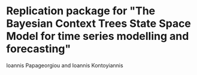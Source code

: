 # Replication package for "The Bayesian Context Trees State Space Model for time series modelling and forecasting"

Ioannis Papageorgiou and Ioannis Kontoyiannis
